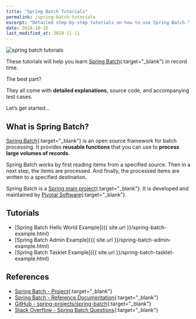 ```yaml
---
title: "Spring Batch Tutorials"
permalink: /spring-batch-tutorials
excerpt: "Detailed step-by-step tutorials on how to use Spring Batch."
date: 2018-10-16
last_modified_at: 2018-11-11
---
```


<img src="{{ site.url }}/assets/images/spring-batch/spring-batch-tutorials.png" alt="spring batch tutorials" class="align-right title-image">

These tutorials will help you learn [Spring Batch](https://spring.io/projects/spring-batch){:target="_blank"} in record time.

The best part?

They all come with **detailed explanations**, source code, and accompanying test cases.

Let’s get started…

## What is Spring Batch?

[Spring Batch](https://en.wikipedia.org/wiki/Spring_Batch){:target="_blank"} is an open source framework for batch processing. It provides **reusable functions** that you can use to **process large volumes of records**.

Spring Batch works by first reading items from a specified source. Then in a next step, the items are processed. And finally, the processed items are written to a specified destination.

Spring Batch is a [Spring main project](https://spring.io/projects){:target="_blank"}. It is developed and maintained by [Pivotal Software](https://pivotal.io/){:target="_blank"}.

## Tutorials

* [Spring Batch Hello World Example]({{ site.url }}/spring-batch-example.html)
* [Spring Batch Admin Example]({{ site.url }}/spring-batch-admin-example.html)
* [Spring Batch Tasklet Example]({{ site.url }}/spring-batch-tasklet-example.html)

## References

* [Spring Batch - Project](https://spring.io/projects/spring-batch){:target="_blank"}
* [Spring Batch - Reference Documentation](https://spring.io/projects/spring-batch#learn){:target="_blank"}
* [GitHub - spring-projects/spring-batch](https://github.com/spring-projects/spring-batch){:target="_blank"}
* [Stack Overflow - Spring Batch Questions](https://stackoverflow.com/questions/tagged/spring-batch){:target="_blank"}
